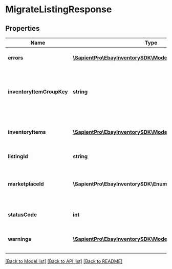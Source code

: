 # MigrateListingResponse

## Properties
| Name                      | Type                                                                                      | Description                                                                                                                                                                                                                                                                                                                                                                                                                                  | Notes      |
|---------------------------|-------------------------------------------------------------------------------------------|----------------------------------------------------------------------------------------------------------------------------------------------------------------------------------------------------------------------------------------------------------------------------------------------------------------------------------------------------------------------------------------------------------------------------------------------|------------|
| **errors**                | [**\SapientPro\EbayInventorySDK\Models\Error[]**](Error.md)                               | If one or more errors occur with the attempt to migrate the listing, this container will be returned with detailed information on each error.                                                                                                                                                                                                                                                                                                | [optional] |
| **inventoryItemGroupKey** | **string**                                                                                | This field will only be returned for a multiple-variation listing that the seller attempted to migrate. Its value is auto-generated by eBay. For a multiple-variation listing that is successfully migrated to the new Inventory model, eBay automatically creates an inventory item group object for the listing, and the seller will be able to retrieve and manage that new inventory item group object by using the value in this field. | [optional] |
| **inventoryItems**        | [**\SapientPro\EbayInventorySDK\Models\InventoryItemListing[]**](InventoryItemListing.md) | This container exists of an array of SKU values and offer IDs. For single-variation listings, this will only be one SKU value and one offer ID (if listing was successfully migrated), but multiple SKU values and offer IDs will be returned for multiple-variation listings.                                                                                                                                                               | [optional] |
| **listingId**             | **string**                                                                                | The unique identifier of the eBay listing that the seller attempted to migrate.                                                                                                                                                                                                                                                                                                                                                              | [optional] |
| **marketplaceId**         | **\SapientPro\EbayInventorySDK\Enums\MarketplaceEnum**                                    | This is the unique identifier of the eBay Marketplace where the listing resides. The value fo the eBay US site will be &lt;code&gt;EBAY_US&lt;/code&gt;. For implementation help, refer to &lt;a href&#x3D;&#x27;https://developer.ebay.com/api-docs/sell/inventory/types/slr:MarketplaceEnum&#x27;&gt;eBay API documentation&lt;/a&gt;                                                                                                      | [optional] |
| **statusCode**            | **int**                                                                                   | This field is returned for each listing that the seller attempted to migrate. See the &lt;strong&gt;HTTP status codes&lt;/strong&gt; table to see which each status code indicates.                                                                                                                                                                                                                                                          | [optional] |
| **warnings**              | [**\SapientPro\EbayInventorySDK\Models\Error[]**](Error.md)                               | If one or more warnings occur with the attempt to migrate the listing, this container will be returned with detailed information on each warning. It is possible that a listing can be successfully migrated even if a warning occurs.                                                                                                                                                                                                       | [optional] |

[[Back to Model list]](../../README.md#documentation-for-models) [[Back to API list]](../../README.md#documentation-for-api-endpoints) [[Back to README]](../../README.md)

